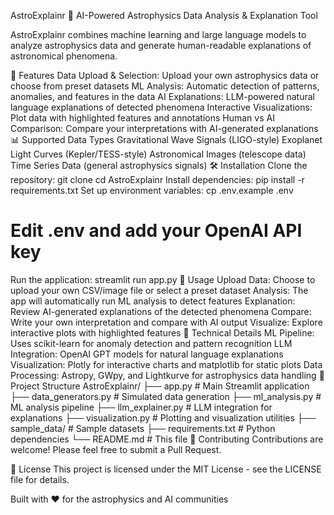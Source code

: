 AstroExplainr 🌌
AI-Powered Astrophysics Data Analysis & Explanation Tool

AstroExplainr combines machine learning and large language models to analyze astrophysics data and generate human-readable explanations of astronomical phenomena.

🚀 Features
Data Upload & Selection: Upload your own astrophysics data or choose from preset datasets
ML Analysis: Automatic detection of patterns, anomalies, and features in the data
AI Explanations: LLM-powered natural language explanations of detected phenomena
Interactive Visualizations: Plot data with highlighted features and annotations
Human vs AI Comparison: Compare your interpretations with AI-generated explanations
📊 Supported Data Types
Gravitational Wave Signals (LIGO-style)
Exoplanet Light Curves (Kepler/TESS-style)
Astronomical Images (telescope data)
Time Series Data (general astrophysics signals)
🛠️ Installation
Clone the repository:
git clone <repository-url>
cd AstroExplainr
Install dependencies:
pip install -r requirements.txt
Set up environment variables:
cp .env.example .env
# Edit .env and add your OpenAI API key
Run the application:
streamlit run app.py
🎯 Usage
Upload Data: Choose to upload your own CSV/image file or select a preset dataset
Analysis: The app will automatically run ML analysis to detect features
Explanation: Review AI-generated explanations of the detected phenomena
Compare: Write your own interpretation and compare with AI output
Visualize: Explore interactive plots with highlighted features
🔬 Technical Details
ML Pipeline: Uses scikit-learn for anomaly detection and pattern recognition
LLM Integration: OpenAI GPT models for natural language explanations
Visualization: Plotly for interactive charts and matplotlib for static plots
Data Processing: Astropy, GWpy, and Lightkurve for astrophysics data handling
📁 Project Structure
AstroExplainr/
├── app.py                 # Main Streamlit application
├── data_generators.py     # Simulated data generation
├── ml_analysis.py         # ML analysis pipeline
├── llm_explainer.py       # LLM integration for explanations
├── visualization.py       # Plotting and visualization utilities
├── sample_data/           # Sample datasets
├── requirements.txt       # Python dependencies
└── README.md             # This file
🤝 Contributing
Contributions are welcome! Please feel free to submit a Pull Request.

📄 License
This project is licensed under the MIT License - see the LICENSE file for details.

Built with ❤️ for the astrophysics and AI communities
